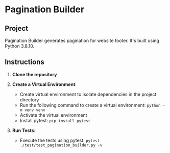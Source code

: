 # Pagination Builder

## Project
Pagination Builder generates pagination for website footer. It's built using Python 3.8.10.

## Instructions

1. **Clone the repository**

2. **Create a Virtual Environment**:
   - Create virtual environment to isolate dependencies in the project directory
   - Run the following command to create a virtual environment: `python -m venv venv`
   - Activate the virtual environment
   - Install pytest: `pip install pytest`

3. **Run Tests**:
   - Execute the tests using pytest: `pytest ./test/test_pagination_builder.py -v`
    